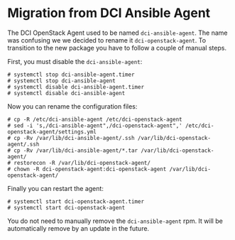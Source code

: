 # Migration from DCI Ansible Agent

The DCI OpenStack Agent used to be named `dci-ansible-agent`. The name was
confusing we we decided to rename it `dci-openstack-agent`. To transition to
the new package you have to follow a couple of manual steps.

First, you must disable the `dci-ansible-agent`:

    # systemctl stop dci-ansible-agent.timer
    # systemctl stop dci-ansible-agent
    # systemctl disable dci-ansible-agent.timer
    # systemctl disable dci-ansible-agent

Now you can rename the configuration files:

    # cp -R /etc/dci-ansible-agent /etc/dci-openstack-agent
    # sed -i 's,/dci-ansible-agent",/dci-openstack-agent",' /etc/dci-openstack-agent/settings.yml
    # cp -Rv /var/lib/dci-ansible-agent/.ssh /var/lib/dci-openstack-agent/.ssh
    # cp -Rv /var/lib/dci-ansible-agent/*.tar /var/lib/dci-openstack-agent/
    # restorecon -R /var/lib/dci-openstack-agent/
    # chown -R dci-openstack-agent:dci-openstack-agent /var/lib/dci-openstack-agent/

Finally you can restart the agent:

    # systemctl start dci-openstack-agent.timer
    # systemctl start dci-openstack-agent

You do not need to manually remove the `dci-ansible-agent` rpm. It will be
automatically remove by an update in the future.
